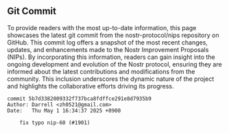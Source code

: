 ## Git Commit
To provide readers with the most up-to-date information, this page showcases the latest git commit from the nostr-protocol/nips repository on GitHub. This commit log offers a snapshot of the most recent changes, updates, and enhancements made to the Nostr Improvement Proposals (NIPs). By incorporating this information, readers can gain insight into the ongoing development and evolution of the Nostr protocol, ensuring they are informed about the latest contributions and modifications from the community. This inclusion underscores the dynamic nature of the project and highlights the collaborative efforts driving its progress.

```shell
commit 5b7d3382009332f737bca8fdffce291e8d7935b9
Author: Darrell <zh0521@gmail.com>
Date:   Thu May 1 16:34:37 2025 +0900

    fix typo nip-60 (#1901)
```
